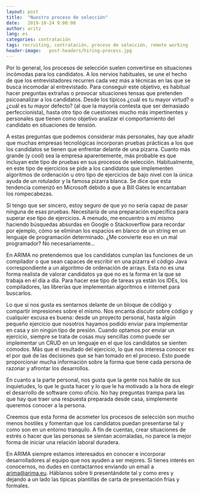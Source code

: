 ```yaml
---
layout: post
title:  "Nuestro proceso de selección"
date:   2019-10-24 9:00:00
author: aritz
lang: es
categories: contratación
tags: recruiting, contratación, proceso de selección, remote working
header-image:	post-headers/hiring-process.jpg
---
```


Por lo general, los procesos de selección suelen convertirse en situaciones incómodas para los candidatos. A los nervios habituales, se une el hecho de que los entrevistadores recurren cada vez más a técnicas en las que se busca incomodar al entrevistado. Para conseguir este objetivo, es habitual hacer preguntas extrañas o provocar situaciones tensas que pretenden psicoanalizar a los candidatos. Desde los típicos ¿cuál es tu mayor virtud? o ¿cuál es tu mayor defecto? (al que la mayoría contesta  que ser demasiado perfeccionista), hasta otro tipo de cuestiones mucho más impertinentes y personales que tienen como objetivo analizar el comportamiento del candidato en situaciones de tensión.

A estas preguntas que podemos considerar más personales, hay que añadir que muchas empresas tecnológicas incorporan pruebas prácticas a los que los candidatos se tienen que enfrentar delante de una pizarra. Cuanto más grande (y cool) sea la empresa aparentemente, más probable es que incluyan este tipo de pruebas en sus procesos de selección. Habitualmente, en este tipo de ejercicios se pide a los candidatos que implementen algoritmos de ordenación u otro tipo de ejercicios de bajo nivel con la única ayuda de un rotulador y la famosa pizarra blanca. Se dice que esta tendencia comenzó en Microsoft debido a que a Bill Gates le encantaban los rompecabezas.

Si tengo que ser sincero, estoy seguro de que yo no sería capaz de pasar ninguna de esas pruebas. Necesitaría de una preparación específica para superar ese tipo de ejercicios. A menudo, me encuentro a mí mismo haciendo búsquedas absurdas en Google o Stackoverflow para recordar por ejemplo, cómo se eliminan los espacios en blanco de un string en un lenguaje de programación determinado. ¿Me convierte eso en un mal programador? No necesariamente…

En ARIMA no pretendemos que los candidatos cumplan las funciones de un compilador o que sean capaces de escribir en una pizarra el código Java correspondiente a un algoritmo de ordenación de arrays. Esta no es una forma realista de valorar candidatos ya que no es la forma en la que se trabaja en el día a día. Para hacer ese tipo de tareas ya están los IDEs, los compiladores, las librerías que implementan algoritmos e internet para buscarlos.

Lo que sí nos gusta es sentarnos delante de un bloque de código y compartir impresiones sobre el mismo. Nos encanta discutir sobre código y cualquier excusa es buena:  desde un proyecto personal, hasta algún pequeño ejercicio que nosotros hayamos podido enviar para implementar en casa y sin ningún tipo de presión. Cuando optamos por enviar un ejercicio, siempre se trata de cosas muy sencillas como puede ser implementar un CRUD en un lenguaje en el que los candidatos se sienten cómodos. Más que el resultado del ejercicio, lo que nos interesa conocer es el por qué de las decisiones que se han tomado en el proceso. Esto puede proporcionar mucha información sobre la forma que tiene cada persona de razonar y afrontar los desarrollos.

En cuanto a la parte personal, nos gusta que la gente nos hable de sus inquietudes, lo que le gusta hacer y lo que le ha motivado a la hora de elegir el desarrollo de software como oficio. No hay preguntas trampa para las que hay que traer una respuesta preparada desde casa, simplemente queremos conocer a la persona.

Creemos que esta forma de acometer los procesos de selección son mucho menos hostiles y fomentan que los candidatos puedan presentarse tal y como son en un entorno tranquilo. A fín de cuentas, crear situaciones de estrés o hacer que las personas se sientan acorraladas, no parece la mejor forma de iniciar una relación laboral duradera.

En ARIMA siempre estamos interesados en conocer e incorporar desarrolladores al equipo que nos ayuden a ser mejores. Si tienes interés en conocernos, no dudes en contactarnos enviando un email a [arima@arima.eu](arima@arima.eu). Háblanos sobre ti presentándote tal y como eres y dejando a un lado las típicas plantillas de carta de presentación frías y formales.